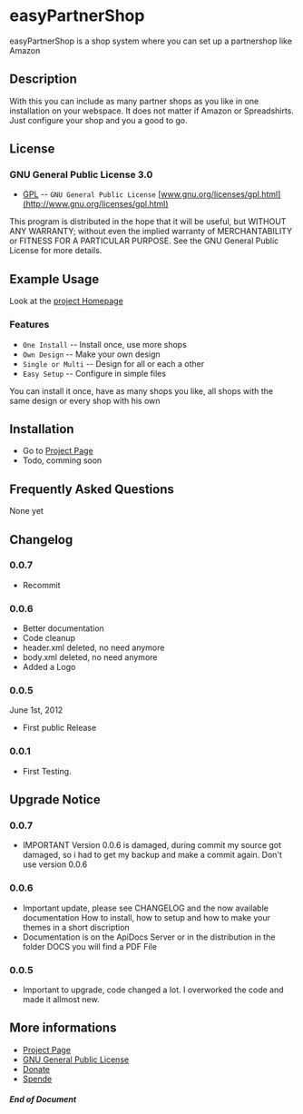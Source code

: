 easyPartnerShop
===============

easyPartnerShop is a shop system where you can set up a partnershop like Amazon

Description
--------------

With this you can include as many partner shops as you like in one installation 
on your webspace. It does not matter if Amazon or Spreadshirts. Just configure 
your shop and you a good to go.


License
--------------

### GNU General Public License 3.0


* [GPL](http://j.mp/GPL-v3) -- `GNU General Public License` [www.gnu.org/licenses/gpl.html](http://www.gnu.org/licenses/gpl.html)

This program is distributed in the hope that it will be useful,
but WITHOUT ANY WARRANTY; without even the implied warranty of
MERCHANTABILITY or FITNESS FOR A PARTICULAR PURPOSE.  See the
GNU General Public License for more details.


Example Usage
--------------

Look at the [project Homepage](http://j.mp/easyPartnerShop)




### Features

* `One Install` -- Install once, use more shops
* `Own Design` -- Make your own design
* `Single or Multi` -- Design for all or each a other 
* `Easy Setup` -- Configure in simple files 


You can install it once, have as many shops you like, all shops with the same 
design or every shop with his own



Installation
--------------

* Go to [Project Page](http://j.mp/easyPartnerShop)
* Todo, comming soon





Frequently Asked Questions
--------------
None yet




Changelog
--------------

### 0.0.7
 * Recommit

### 0.0.6
 * Better documentation
 * Code cleanup 
 * header.xml deleted, no need anymore 
 * body.xml deleted, no need anymore
 * Added a Logo

### 0.0.5
June 1st, 2012
 * First public Release

### 0.0.1

* First Testing.



Upgrade Notice
--------------

### 0.0.7
* IMPORTANT Version 0.0.6 is damaged, during commit my source got damaged, so i 
had to get my backup and make a commit again. Don't use version 0.0.6


### 0.0.6
* Important update, please see CHANGELOG and the now available documentation 
How to install, how to setup and how to make your themes in a short discription
* Documentation is on the ApiDocs Server or in the distribution in the folder DOCS 
you will find a PDF File

### 0.0.5

* Important to upgrade, code changed a lot. I overworked the code and 
made it allmost new.



More informations
------------

* [Project Page](http://j.mp/easyPartnerShop)
* [GNU General Public License](http://j.mp/GPL-v3)
* [Donate](https://www.paypal.com/cgi-bin/webscr?cmd=_s-xclick&hosted_button_id=23GNCACUDGTFN)
* [Spende](https://www.paypal.com/cgi-bin/webscr?cmd=_s-xclick&hosted_button_id=NZYYPCZN4L8RU) 


##### End of Document
